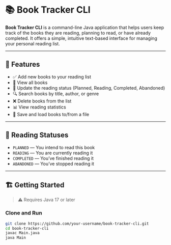 # 📚 Book Tracker CLI

**Book Tracker CLI** is a command-line Java application that helps users keep track of the books they are reading, planning to read, or have already completed. It offers a simple, intuitive text-based interface for managing your personal reading list.

---

## 🚀 Features

- ✅ Add new books to your reading list
- 📖 View all books
- 🔁 Update the reading status (Planned, Reading, Completed, Abandoned)
- 🔍 Search books by title, author, or genre
- ❌ Delete books from the list
- 📊 View reading statistics
- 💾 Save and load books to/from a file

---

## 🧠 Reading Statuses

- `PLANNED` — You intend to read this book
- `READING` — You are currently reading it
- `COMPLETED` — You’ve finished reading it
- `ABANDONED` — You’ve stopped reading it

---

## 🏗️ Getting Started

> ⚠️ Requires Java 17 or later

### Clone and Run

```bash
git clone https://github.com/your-username/book-tracker-cli.git
cd book-tracker-cli
javac Main.java
java Main
```